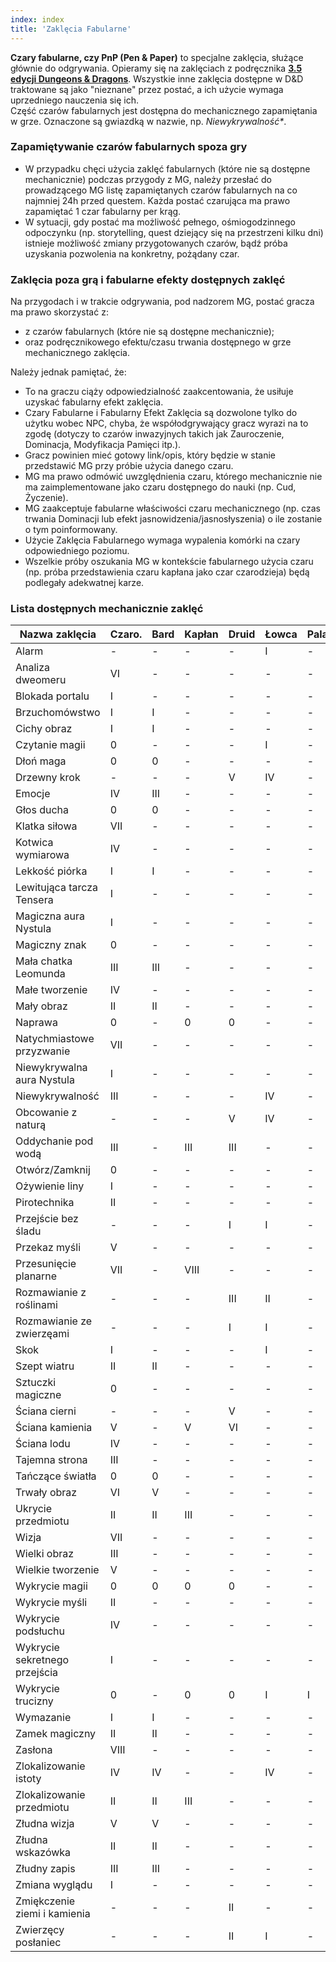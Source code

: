 ```yaml
---
index: index
title: 'Zaklęcia Fabularne'
---
```


**Czary fabularne, czy PnP (Pen & Paper)** to specjalne zaklęcia, służące głównie do odgrywania. Opieramy się na zaklęciach z podręcznika [**3.5 edycji Dungeons & Dragons**](https://www.d20srd.org/indexes/spells.htm).  Wszystkie inne zaklęcia dostępne w D&D traktowane są jako "nieznane" przez postać, a ich użycie wymaga uprzedniego nauczenia się ich.\
Część czarów fabularnych jest dostępna do mechanicznego zapamiętania w grze. Oznaczone są gwiazdką w nazwie, np. _Niewykrywalność*_. 

### Zapamiętywanie czarów fabularnych spoza gry
- W przypadku chęci użycia zaklęć fabularnych (które nie są dostępne mechanicznie) podczas przygody z MG, należy przesłać do prowadzącego MG listę zapamiętanych czarów fabularnych na co najmniej 24h przed questem. Każda postać czarująca ma prawo zapamiętać 1 czar fabularny per krąg.
- W sytuacji, gdy postać ma możliwość pełnego, ośmiogodzinnego odpoczynku (np. storytelling, quest dziejący się na przestrzeni kilku dni) istnieje możliwość zmiany przygotowanych czarów, bądź próba uzyskania pozwolenia na konkretny, pożądany czar.

### Zaklęcia poza grą i fabularne efekty dostępnych zaklęć
Na przygodach i w trakcie odgrywania, pod nadzorem MG, postać gracza ma prawo skorzystać z:
- z czarów fabularnych (które nie są dostępne mechanicznie);
- oraz podręcznikowego efektu/czasu trwania dostępnego w grze mechanicznego zaklęcia.

Należy jednak pamiętać, że:
- To na graczu ciąży odpowiedzialność zaakcentowania, że usiłuje uzyskać fabularny efekt zaklęcia.
- Czary Fabularne i Fabularny Efekt Zaklęcia są dozwolone tylko do użytku wobec NPC, chyba, że współodgrywający gracz wyrazi na to zgodę (dotyczy to czarów inwazyjnych takich jak Zauroczenie, Dominacja, Modyfikacja Pamięci itp.).
- Gracz powinien mieć gotowy link/opis, który będzie w stanie przedstawić MG przy próbie użycia danego czaru.
- MG ma prawo odmówić uwzględnienia czaru, którego mechanicznie nie ma zaimplementowane jako czaru dostępnego do nauki (np. Cud, Życzenie).
- MG zaakceptuje fabularne właściwości czaru mechanicznego (np. czas trwania Dominacji lub efekt jasnowidzenia/jasnosłyszenia) o ile zostanie o tym poinformowany.
- Użycie Zaklęcia Fabularnego wymaga wypalenia komórki na czary odpowiedniego poziomu.
- Wszelkie próby oszukania MG w kontekście fabularnego użycia czaru (np. próba przedstawienia czaru kapłana jako czar czarodzieja) będą podlegały adekwatnej karze.

### Lista dostępnych mechanicznie zaklęć

| Nazwa zaklęcia                     |Czaro.|Bard|Kapłan|Druid|Łowca|Paladyn|
| ---------------------------------- |---|---|---|---|---|---|
| Alarm                              | - | - | - | - | I | - |
| Analiza dweomeru                   | VI | - | - | - | - | - |
| Blokada portalu	                   | I | - | - | - | - | - |
| Brzuchomówstwo	                   | I | I | - | - | - | - |
| Cichy obraz	                       | I | I | - | - | - | - |
| Czytanie magii	                   | 0 | - | - | - | I | - |
| Dłoń maga	                         | 0 | 0 | - | - | - | - |
| Drzewny krok                       | - | - | - | V | IV | - |
| Emocje	                           | IV | III | - | - | - | - |
| Głos ducha	                       | 0 | 0 | - | - | - | - |
| Klatka siłowa	                     | VII | - | - | - | - | - |
| Kotwica wymiarowa                  | IV | - | - | - | - | - |
| Lekkość piórka	                   | I | I | - | - | - | - |
| Lewitująca tarcza Tensera	         | I | - | - | - | - | - |
| Magiczna aura Nystula              | I | - | - | - | - | - |
| Magiczny znak                      | 0 | - | - | - | - | - |
| Mała chatka Leomunda	             | III | III | - | - | - | - |
| Małe tworzenie	                   | IV | - | - | - | - | - |
| Mały obraz	                       | II | II | - | - | - | - |
| Naprawa	                           | 0 | - | 0 | 0 | - | - |
| Natychmiastowe przyzwanie          | VII | - | - | - | - | - |
| Niewykrywalna aura Nystula	       | I | - | - | - | - | - |
| Niewykrywalność	                   | III | - | - | - | IV | - |
| Obcowanie z naturą                 | - | - | - | V | IV | - |
| Oddychanie pod wodą	               | III | - | III | III | - | - |
| Otwórz/Zamknij	                   | 0 | - | - | - | - | - |
| Ożywienie liny	                   | I | - | - | - | - | - |
| Pirotechnika	                     | II | - | - | - | - | - |
| Przejście bez śladu                | - | - | - | I | I | - |
| Przekaz myśli	                     | V | - | - | - | - | - |
| Przesunięcie planarne	             | VII | - | VIII | - | - | - |
| Rozmawianie z roślinami            | - | - | - | III | II | - |
| Rozmawianie ze zwierzęami          | - | - | - | I | I | - |
| Skok	                             | I | - | - | - | I | - |
| Szept wiatru	                     | II | II | - | - | - | - |
| Sztuczki magiczne	                 | 0 | - | - | - | - | - |
| Ściana cierni                      | - | - | - | V | - | - |
| Ściana kamienia	                   | V | - | V | VI | - | - |
| Ściana lodu	                       | IV | - | - | - | - | - |
| Tajemna strona	                   | III | - | - | - | - | - |
| Tańczące światła                 	 | 0 | 0 | - | - | - | - |
| Trwały obraz	                     | VI | V | - | - | - | - |
| Ukrycie przedmiotu	               | II | II | III | - | - | - |
| Wizja   	                         | VII | - | - | - | - | - |
| Wielki obraz	                     | III | - | - | - | - | - |
| Wielkie tworzenie	                 | V | - | - | - | - | - |
| Wykrycie magii	                   | 0 | 0 | 0 | 0 | - | - |
| Wykrycie myśli	                   | II | - | - | - | - | - |
| Wykrycie podsłuchu	               | IV | - | - | - | - | - |
| Wykrycie sekretnego przejścia	     | I | - | - | - | - | - |
| Wykrycie trucizny	                 | 0 | - | 0 | 0 | I | I |
| Wymazanie	                         | I | I | - | - | - | - |
| Zamek magiczny	                   | II | II | - | - | - | - |
| Zasłona	                           | VIII | - | - | - | - | - |
| Zlokalizowanie istoty	             | IV | IV | - | - | IV | - |
| Zlokalizowanie przedmiotu	         | II | II | III | - | - | - |
| Złudna wizja	                     | V | V | - | - | - | - |
| Złudna wskazówka	                 | II | II | - | - | - | - |
| Złudny zapis	                     | III | III | - | - | - | - |
| Zmiana wyglądu	                   | I | - | - | - | - | - |
| Zmiękczenie ziemi i kamienia       | - | - | - | II | - | - |
| Zwierzęcy posłaniec                | - | - | - | II | I | - |
